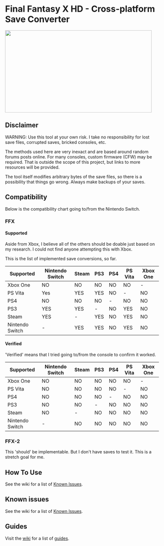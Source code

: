 # Final Fantasy X HD - Cross-platform Save Converter

<img src="https://i.ytimg.com/vi/myDYi0I-cgQ/maxresdefault.jpg" width="480" height="270">

## Disclaimer

WARNING: Use this tool at your own risk. I take no responsibility for lost save files, corrupted saves, bricked consoles, etc.

The methods used here are very inexact and are based around random forums posts online. For many consoles, custom firmware (CFW) may be required. That is outside the scope of this project, but links to more resources will be provided.

The tool itself modifies arbitrary bytes of the save files, so there is a possibility that things go wrong. Always make backups of your saves.

## Compatibility

Below is the compatibility chart going to/from the Nintendo Switch.

### FFX

#### Supported 

Aside from Xbox, I believe all of the others should be doable just based on my research. I could not find anyone attempting this with Xbox.

This is the list of implemented save conversions, so far.


| Supported | Nintendo Switch | Steam | PS3 | PS4 |  PS Vita | Xbox One |
|-----------|-----------------|-------|-----|-----|----------|----------|
| Xbox One | NO | NO | NO | NO | NO | - |
| PS Vita | Yes | YES | YES | NO | - | NO |
| PS4 | NO | NO | NO | - | NO | NO |
| PS3 | YES | YES | - | NO | YES | NO |
| Steam | YES | - | YES | NO | YES | NO |
| Nintendo Switch | - | YES | YES | NO | YES | NO |

#### Verified

'Verified' means that I tried going to/from the console to confirm it worked.

| Supported | Nintendo Switch | Steam | PS3 | PS4 |  PS Vita | Xbox One |
|-----------|-----------------|-------|-----|-----|----------|----------|
| Xbox One | NO | NO | NO | NO | NO | - |
| PS Vita | NO | NO | NO | NO | - | NO |
| PS4 | NO | NO | NO | - | NO | NO |
| PS3 | NO | NO | - | NO | NO | NO |
| Steam | NO | - | NO | NO | NO | NO |
| Nintendo Switch | - | NO | NO | NO | NO | NO |

### FFX-2

This 'should' be implementable. But I don't have saves to test it. This is a stretch goal for me.

## How To Use

See the wiki for a list of [Known Issues](https://github.com/mrhappyasthma/Final-Fantasy-X-HD-Cross-platform-Save-Converter/wiki#how-to-use).

## Known issues

See the wiki for a list of [Known Issues](https://github.com/mrhappyasthma/Final-Fantasy-X-HD-Cross-platform-Save-Converter/wiki/Known-Issues).

## Guides

Visit the [wiki](https://github.com/mrhappyasthma/Final-Fantasy-X-HD-Cross-platform-Save-Converter/wiki) for a list of [guides](https://github.com/mrhappyasthma/Final-Fantasy-X-HD-Cross-platform-Save-Converter/wiki#guides).
